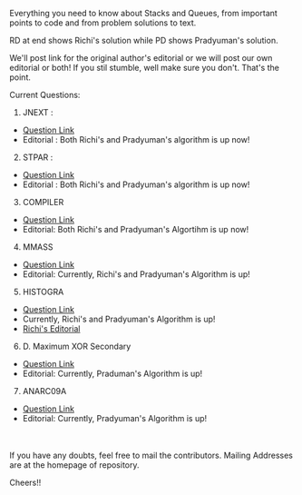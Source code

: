 
Everything you need to know about Stacks and Queues, from important points to code and from problem solutions to text.

RD at end shows Richi's solution while PD shows Pradyuman's solution.

We'll post link for the original author's editorial or we will post our own editorial or both!
If you stil stumble, well make sure you don't. That's the point. 

Current Questions: 
 1. JNEXT :
 - [Question Link](https://www.spoj.com/problems/JNEXT/)
 - Editorial : Both Richi's and Pradyuman's algorithm is up now!
 2. STPAR :
 - [Question Link](https://www.spoj.com/problems/STPAR/)
 - Editorial : Both Richi's and Pradyuman's algorithm is up now!
 3. COMPILER
 - [Question Link](https://www.codechef.com/problems/COMPILER)
 - Editorial: Both Richi's and Pradyuman's Algortihm is up now!
 4. MMASS
 - [Question Link](http://www.spoj.com/problems/MMASS/)
 - Editorial: Currently, Richi's and Pradyuman's Algorithm is up!
 5. HISTOGRA
 - [Question Link](http://www.spoj.com/problems/HISTOGRA/)
 -  Currently, Richi's and Pradyuman's Algorithm is up!  
 - [Richi's Editorial](https://github.com/richidubey/AwesomeDataStructuresAndAlgorithms/blob/master/StacksAndQueues/SPOJ-ProblemHISTOGRA-Editorial-RD.md)

 6. D. Maximum XOR Secondary
 - [Question Link](http://codeforces.com/problemset/problem/281/D)
 - Editorial: Currently, Praduman's Algorithm is up!
 7. ANARC09A
 - [Question Link](http://www.spoj.com/problems/ANARC09A/)
 - Editorial: Currently, Pradyuman's Algorithm is up!

<br/><br/>
If you have any doubts, feel free to mail the contributors. Mailing Addresses are at the homepage of repository.

Cheers!! 
